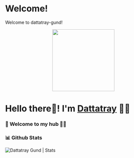 # Welcome!
 Welcome to dattatray-gund!

 <p align="center">
  <img src="https://github.com/PatilShreyas/PatilShreyas/blob/master/welcome.png?raw=true" height="200" />
</p>

# Hello there👋! I'm [Dattatray](https://github.com/dattatray-gund) 🙋‍♂️

### 🎍 Welcome to my hub 👨‍💻

### 📊 Github Stats
  <p align="left"> <img src="https://github-readme-stats.vercel.app/api?username=dattatray-gund&count_private=true" alt="Dattatray Gund | Stats" />

